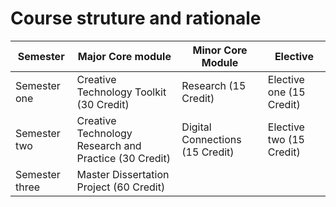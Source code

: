 # Course struture and rationale


Semester | Major Core module | Minor Core Module | Elective 
------------ | ------------- |------------ | -------------
Semester one | Creative Technology Toolkit (30 Credit) |Research (15 Credit) | Elective one (15 Credit)
Semester two | Creative Technology Research and Practice (30 Credit) |Digital Connections (15 Credit) | Elective two (15 Credit)
Semester three | Master Dissertation Project (60 Credit) ||

